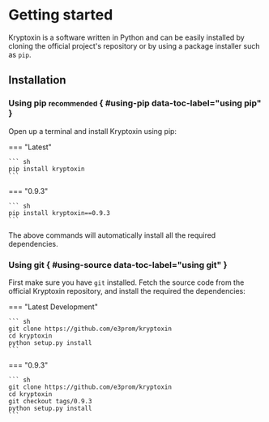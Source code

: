 # Getting started

Kryptoxin is a software written in Python and can be easily installed by cloning the official project's repository or by using a package installer such as `pip`.

## Installation

### Using pip <small>recommended</small> { #using-pip data-toc-label="using pip" }

Open up a terminal and install Kryptoxin using pip:

=== "Latest"

    ``` sh
    pip install kryptoxin
    ```
=== "0.9.3"

    ``` sh
    pip install kryptoxin==0.9.3
    ```

The above commands will automatically install all the required dependencies.

### Using git { #using-source data-toc-label="using git" }

First make sure you have `git` installed. Fetch the source code from the official Kryptoxin repository, and install the required the dependencies:

=== "Latest Development"

    ``` sh
    git clone https://github.com/e3prom/kryptoxin
    cd kryptoxin
    python setup.py install
    ```

=== "0.9.3"

    ``` sh
    git clone https://github.com/e3prom/kryptoxin
    cd kryptoxin
    git checkout tags/0.9.3
    python setup.py install
    ```
